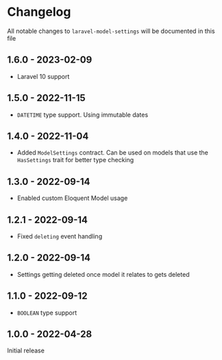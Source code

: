 # Changelog

All notable changes to `laravel-model-settings` will be documented in this file

## 1.6.0 - 2023-02-09

- Laravel 10 support

## 1.5.0 - 2022-11-15

- `DATETIME` type support. Using immutable dates

## 1.4.0 - 2022-11-04

- Added `ModelSettings` contract. Can be used on models that use the `HasSettings` trait for better type checking

## 1.3.0 - 2022-09-14

- Enabled custom Eloquent Model usage

## 1.2.1 - 2022-09-14

- Fixed `deleting` event handling

## 1.2.0 - 2022-09-14

- Settings getting deleted once model it relates to gets deleted

## 1.1.0 - 2022-09-12

- `BOOLEAN` type support

## 1.0.0 - 2022-04-28

Initial release
